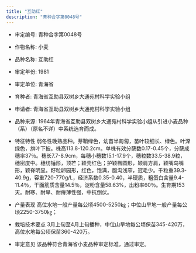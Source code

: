 ```yaml
---
title: "互助红"
description: "青种合字第0048号"
---
```

* 审定编号:  青种合字第0048号

*  作物名称:  小麦

*  品种名称:  互助红

*  审定年份:  1981

*  审定单位:  青海省

* 育种者:  青海省互助县双树乡大通苑村科学实验小组

*  申请者:  青海省互助县双树乡大通苑村科学实验小组

*  品种来源:  1964年青海省互助县双树乡大通苑村科学实验小组从引进小麦品种（系）（原名不详）中系统选育而成。

*  特征特性
 弱冬性晚熟品种。芽鞘绿色，幼苗半匍匐，苗叶较细长、绿色。叶深绿色，旗叶下披。株高113.8-120.2cm。单株有效分蘖数0.17-0.45个，分蘖成穗率37％。穗长7.7-8.9cm，每穗小穗数15.1-17.9个，穗粒数33.5-38.9粒，穗密度中。穗纺锤形，顶芒；颖壳红色；护颖椭圆形，颖肩方肩，颖嘴鸟嘴形，颖脊明显。籽粒卵园形，红色，饱满，腹沟浅窄，冠毛少。千粒重39.3-40.9g，容重720-770g/L，经济系数0.35-0.40，半硬质，粗蛋白含量9.4-11.4％，干面筋质含量14.5％，淀粉含量58.63%，出粉率60％。生育期153天。耐寒、耐旱、耐瘠薄性强，中抗倒伏。

*  产量表现
高位水地一般产量每公顷4500-5250㎏；中位山旱地一般产量每公顷2250-3750㎏；

*  栽培技术要点
 3月上旬至4月上旬播种，中位山旱地每公顷保苗345-420万，高位水地每公顷保苗360-420万。

*  审定意见
该品种符合青海省小麦品种审定标准，通过审定。
